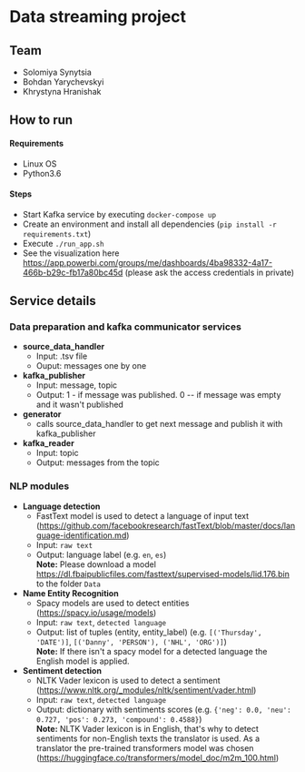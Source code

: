 # Data streaming project

## Team  
* Solomiya Synytsia  
* Bohdan Yarychevskyi   
* Khrystyna Hranishak  

## How to run  
#### Requirements  
* Linux OS
* Python3.6  

#### Steps
* Start Kafka service by executing `docker-compose up`  
* Create an environment and install all dependencies (`pip install -r requirements.txt`)
* Execute `./run_app.sh`  
* See the visualization here https://app.powerbi.com/groups/me/dashboards/4ba98332-4a17-466b-b29c-fb17a80bc45d (please ask the access credentials in private)

## Service details

### Data preparation and kafka communicator services  
* **source_data_handler**  
    - Input: .tsv file  
    - Ouput: messages one by one
* **kafka_publisher**      
    - Input: message, topic
    - Output: 1 - if message was published. 0 -- if message was empty and it wasn't published
* **generator**
    - calls source_data_handler to get next message and publish it with kafka_publisher      
* **kafka_reader**
    - Input: topic
    - Output: messages from the topic 

### NLP modules  
* **Language detection**  
    - FastText model is used to detect a language of input text (https://github.com/facebookresearch/fastText/blob/master/docs/language-identification.md)
    - Input: `raw text`
    - Output: language label (e.g. `en`, `es`)  
  **Note:** Please download a model https://dl.fbaipublicfiles.com/fasttext/supervised-models/lid.176.bin to the folder `Data`  
* **Name Entity Recognition**  
    - Spacy models are used to detect entities (https://spacy.io/usage/models)  
    - Input: `raw text`, `detected language`
    - Output: list of tuples (entity, entity_label) (e.g. `[('Thursday', 'DATE')]`, `[('Danny', 'PERSON'), ('NHL', 'ORG')]`)  
    **Note:** If there isn't a spacy model for a detected language the English model is applied.
* **Sentiment detection**  
    - NLTK Vader lexicon is used to detect a sentiment (https://www.nltk.org/_modules/nltk/sentiment/vader.html)  
    - Input: `raw text`, `detected language`
    - Output: dictionary with sentiments scores (e.g. `{'neg': 0.0, 'neu': 0.727, 'pos': 0.273, 'compound': 0.4588}`)  
    **Note:** NLTK Vader lexicon is in English, that's why to detect sentiments for non-English texts the translator is used. As a translator the pre-trained transformers model was chosen (https://huggingface.co/transformers/model_doc/m2m_100.html)  
      
